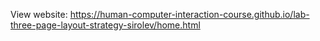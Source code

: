 View website: https://human-computer-interaction-course.github.io/lab-three-page-layout-strategy-sirolev/home.html
